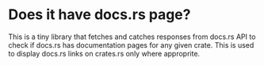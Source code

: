# Does it have docs.rs page?

This is a tiny library that fetches and catches responses from docs.rs API to check if docs.rs has documentation pages for any given crate. This is used to display docs.rs links on crates.rs only where approprite.
